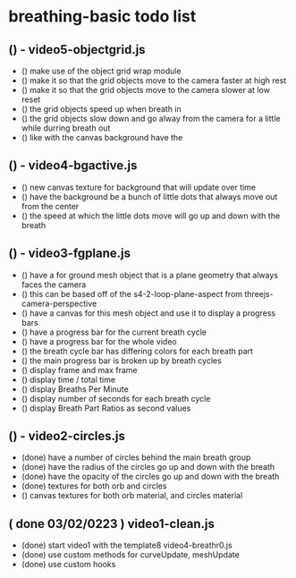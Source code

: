 # breathing-basic todo list

## () - video5-objectgrid.js
* () make use of the object grid wrap module
* () make it so that the grid objects move to the camera faster at high rest
* () make it so that the grid objects move to the camera slower at low reset
* () the grid objects speed up when breath in
* () the grid objects slow down and go alway from the camera for a little while durring breath out
* () like with the canvas background have the

## () - video4-bgactive.js
* () new canvas texture for background that will update over time
* () have the background be a bunch of little dots that always move out from the center
* () the speed at which the little dots move will go up and down with the breath

## () - video3-fgplane.js
* () have a for ground mesh object that is a plane geometry that always faces the camera
* () this can be based off of the s4-2-loop-plane-aspect from threejs-camera-perspective
* () have a canvas for this mesh object and use it to display a progress bars
* () have a progress bar for the current breath cycle
* () have a progress bar for the whole video
* () the breath cycle bar has differing colors for each breath part
* () the main progress bar is broken up by breath cycles
* () display frame and max frame
* () display time / total time
* () display Breaths Per Minute
* () display number of seconds for each breath cycle
* () display Breath Part Ratios as second values

## () - video2-circles.js
* (done) have a number of circles behind the main breath group
* (done) have the radius of the circles go up and down with the breath
* (done) have the opacity of the circles go up and down with the breath
* (done) textures for both orb and circles
* () canvas textures for both orb material, and circles material

## ( done 03/02/0223 ) video1-clean.js
* (done) start video1 with the template8 video4-breathr0.js
* (done) use custom methods for curveUpdate, meshUpdate
* (done) use custom hooks
